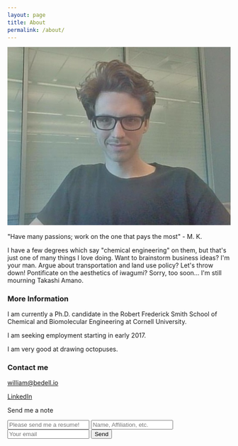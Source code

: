 ```yaml
---
layout: page
title: About
permalink: /about/
---
```


![Bill](/images/portrait_20160530.jpg)

"Have many passions; work on the one that pays the most" - M. K.

I have a few degrees which say "chemical engineering" on them, but that's just one of many things I love doing. Want to brainstorm business ideas?  I'm your man. Argue about transportation and land use policy? Let's throw down! Pontificate on the aesthetics of iwagumi? Sorry, too soon... I'm still mourning Takashi Amano.

### More Information

I am currently a Ph.D. candidate in the Robert Frederick Smith School of Chemical and Biomolecular Engineering at Cornell University.

I am seeking employment starting in early 2017.

I am very good at drawing octopuses.

### Contact me

[william@bedell.io](mailto:william@bedell.io)

[LinkedIn](https://www.linkedin.com/in/bill-bedell-27813749)

Send me a note

<form action="https://formspree.io/william@bedell.io"
      method="POST">
    <input type="text" name="_subject" placeholder="Please send me a resume!">
    <input type="text" name="name" placeholder="Name, Affiliation, etc.">
    <input type="email" name="_replyto" placeholder="Your email">
    <input type="submit" value="Send">
</form> 
